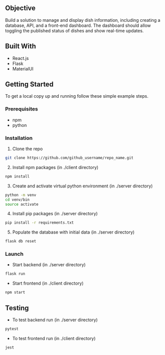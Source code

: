 ## Objective

Build a solution to manage and display dish information, including creating a database, API, and a front-end dashboard. The dashboard should allow toggling the published status of dishes and show real-time updates.

## Built With

- React.js
- Flask
- MaterialUI

## Getting Started

To get a local copy up and running follow these simple example steps.

### Prerequisites

- npm
- python

### Installation

1. Clone the repo
```sh
git clone https://github.com/github_username/repo_name.git
```
2. Install npm packages (in ./client directory)
```sh
npm install
```
3. Create and activate virtual python environment (in ./server directory)
```sh
python -m venv
cd venv/bin
source activate
```
4. Install pip packages (in ./server directory)
```sh
pip install -r requirements.txt
```
5. Populate the database with initial data (in ./server directory)
```sh
flask db reset
```

### Launch

- Start backend (in ./server directory)
```sh
flask run
```

- Start frontend (in ./client directory)
```sh
npm start
```

## Testing

- To test backend run (in ./server directory)
```sh
pytest
```
- To test frontend run (in ./client directory)
```sh
jest
```